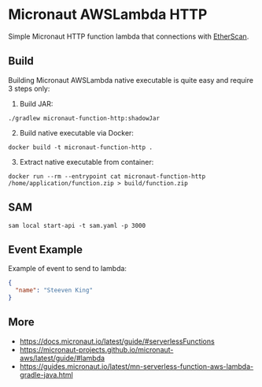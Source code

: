 # Micronaut AWSLambda HTTP

Simple Micronaut HTTP function lambda that connections with [EtherScan](https://etherscan.io/).

## Build

Building Micronaut AWSLambda native executable is quite easy and require 3 steps only:

1) Build JAR:
```shell
./gradlew micronaut-function-http:shadowJar
```

2) Build native executable via Docker:
```shell
docker build -t micronaut-function-http .
```

3) Extract native executable from container:
```shell
docker run --rm --entrypoint cat micronaut-function-http /home/application/function.zip > build/function.zip
```

## SAM

```shell
sam local start-api -t sam.yaml -p 3000
```

## Event Example

Example of event to send to lambda:
```json
{
  "name": "Steeven King"
}
```

## More
- https://docs.micronaut.io/latest/guide/#serverlessFunctions
- https://micronaut-projects.github.io/micronaut-aws/latest/guide/#lambda
- https://guides.micronaut.io/latest/mn-serverless-function-aws-lambda-gradle-java.html